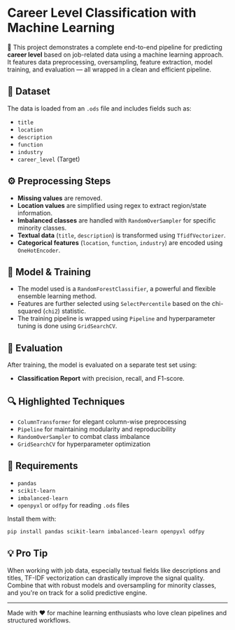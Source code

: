# Career Level Classification with Machine Learning

🚀 This project demonstrates a complete end-to-end pipeline for predicting **career level** based on job-related data using a machine learning approach. It features data preprocessing, oversampling, feature extraction, model training, and evaluation — all wrapped in a clean and efficient pipeline.

## 📂 Dataset
The data is loaded from an `.ods` file and includes fields such as:

- `title`
- `location`
- `description`
- `function`
- `industry`
- `career_level` (Target)

## ⚙️ Preprocessing Steps

- **Missing values** are removed.
- **Location values** are simplified using regex to extract region/state information.
- **Imbalanced classes** are handled with `RandomOverSampler` for specific minority classes.
- **Textual data** (`title`, `description`) is transformed using `TfidfVectorizer`.
- **Categorical features** (`location`, `function`, `industry`) are encoded using `OneHotEncoder`.

## 🧠 Model & Training

- The model used is a `RandomForestClassifier`, a powerful and flexible ensemble learning method.
- Features are further selected using `SelectPercentile` based on the chi-squared (`chi2`) statistic.
- The training pipeline is wrapped using `Pipeline` and hyperparameter tuning is done using `GridSearchCV`.

## 🧪 Evaluation

After training, the model is evaluated on a separate test set using:
- **Classification Report** with precision, recall, and F1-score.

## 🔍 Highlighted Techniques

- `ColumnTransformer` for elegant column-wise preprocessing
- `Pipeline` for maintaining modularity and reproducibility
- `RandomOverSampler` to combat class imbalance
- `GridSearchCV` for hyperparameter optimization

## 📁 Requirements

- `pandas`
- `scikit-learn`
- `imbalanced-learn`
- `openpyxl` or `odfpy` for reading `.ods` files

Install them with:

```bash
pip install pandas scikit-learn imbalanced-learn openpyxl odfpy
```

## 💡 Pro Tip

When working with job data, especially textual fields like descriptions and titles, TF-IDF vectorization can drastically improve the signal quality. Combine that with robust models and oversampling for minority classes, and you're on track for a solid predictive engine.

---

Made with ❤️ for machine learning enthusiasts who love clean pipelines and structured workflows.